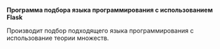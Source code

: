 <b> Программа подбора языка программирования с использованием Flask</b>

Производит подбор подходящего языка программирования с использование теории множеств.
